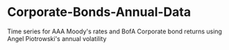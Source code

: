# Corporate-Bonds-Annual-Data
Time series for AAA Moody's rates and BofA Corporate bond returns using Angel Piotrowski's annual volatility
